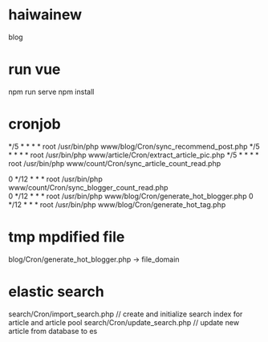 # haiwainew
blog

# run vue
npm run serve 
npm install  

# cronjob
*/5 * * * * root /usr/bin/php www/blog/Cron/sync_recommend_post.php 
*/5 * * * * root /usr/bin/php www/article/Cron/extract_article_pic.php
*/5 * * * * root /usr/bin/php www/count/Cron/sync_article_count_read.php

0 */12 * * * root /usr/bin/php www/count/Cron/sync_blogger_count_read.php  
0 */12 * * * root /usr/bin/php www/blog/Cron/generate_hot_blogger.php
0 */12 * * * root /usr/bin/php www/blog/Cron/generate_hot_tag.php


# tmp mpdified file
blog/Cron/generate_hot_blogger.php   ->  file_domain

# elastic search
search/Cron/import_search.php // create and initialize search index for article and article pool
search/Cron/update_search.php // update new article from database to es